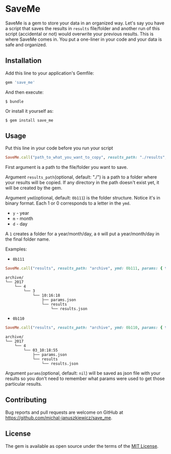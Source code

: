 # SaveMe

SaveMe is a gem to store your data in an organized way. Let's say you have a script that saves the results in `results` file/folder and another run of this script (accidental or not) would overwrite your previous results. This is where SaveMe comes in. You put a one-liner in your code and your data is safe and organized.

## Installation

Add this line to your application's Gemfile:

```ruby
gem 'save_me'
```

And then execute:

    $ bundle

Or install it yourself as:

    $ gem install save_me

## Usage

Put this line in your code before you run your script
```ruby
SaveMe.call("path_to_what_you_want_to_copy", results_path: "./results", ymd: 0b110, params: { whatever: "you need here" })
```

First argument is a path to the file/folder you want to save.

Argument `results_path`(optional, default: "./") is a path to a folder where your results will be copied. If any directory in the path doesn't exist yet, it will be created by the gem.

Argument `ymd`(optional, default: `0b111`) is the folder structure. Notice it's in binary format. Each 1 or 0 corresponds to a letter in the `ymd`.
* `y` - year
* `m` - month
* `d` - day

A `1` creates a folder for a year/month/day, a `0` will put a year/month/day in the final folder name.

Examples:
* `0b111`
```ruby
SaveMe.call("results", results_path: "archive", ymd: 0b111, params: { test: "test" })
```
```
archive/
└── 2017
    └── 4
        └── 3
            └── 10:16:18
                ├── params.json
                └── results
                    └── results.json
```

* `0b110`
```ruby
SaveMe.call("results", results_path: "archive", ymd: 0b110, params: { test: "test" })
```
```
archive/
└── 2017
    └── 4
        └── 03_10:18:55
            ├── params.json
            └── results
                └── results.json
```

Argument `params`(optional, default: `nil`) will be saved as json file with your results so you don't need to remember what params were used to get those particular results.


## Contributing

Bug reports and pull requests are welcome on GitHub at https://github.com/michal-januszkiewicz/save_me.


## License

The gem is available as open source under the terms of the [MIT License](http://opensource.org/licenses/MIT).
